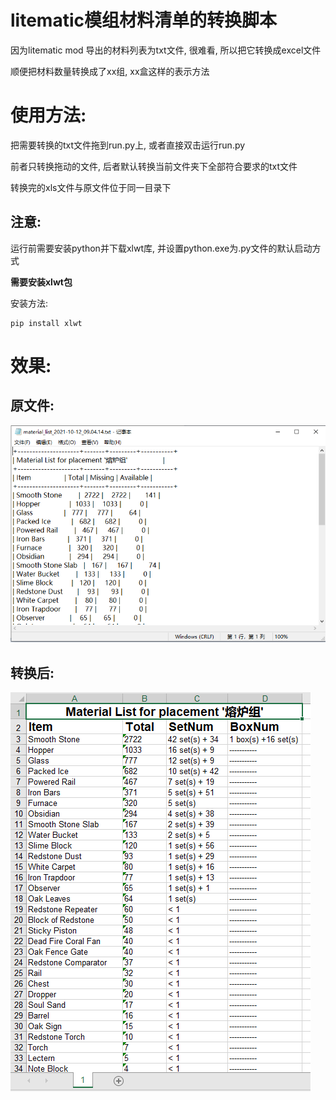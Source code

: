 # litematic模组材料清单的转换脚本
因为litematic mod 导出的材料列表为txt文件, 很难看, 所以把它转换成excel文件

顺便把材料数量转换成了xx组, xx盒这样的表示方法

# 使用方法:
把需要转换的txt文件拖到run.py上, 或者直接双击运行run.py

前者只转换拖动的文件, 后者默认转换当前文件夹下全部符合要求的txt文件

转换完的xls文件与原文件位于同一目录下

## 注意: 
运行前需要安装python并下载xlwt库, 并设置python.exe为.py文件的默认启动方式 

**需要安装xlwt包**

安装方法:
```
pip install xlwt
```


# 效果:

## 原文件: 

![原文件](https://github.com/theLittleStone/litematic-material_list-/blob/main/pictures/before.png)

## 转换后:

![转换后](https://github.com/theLittleStone/litematic-material_list-/blob/main/pictures/after.png)
